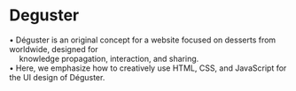 # Deguster
• Déguster is an original concept for a website focused on desserts from worldwide, designed for <br>
&emsp; knowledge propagation, interaction, and sharing. <br>
• Here, we emphasize how to creatively use HTML, CSS, and JavaScript for the UI design of Déguster.<br>
